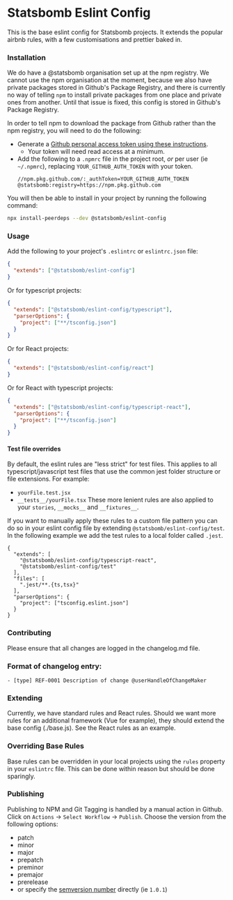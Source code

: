 # Statsbomb Eslint Config

This is the base eslint config for Statsbomb projects.
It extends the popular airbnb rules, with a few customisations and prettier baked in.

### Installation

We do have a @statsbomb organisation set up at the npm registry.
We cannot use the npm organisation at the moment, because we also have private packages stored in Github's Package Registry, and there is currently no way of telling `npm` to install private packages from one place and private ones from another.
Until that issue is fixed, this config is stored in Github's Package Registry.

In order to tell npm to download the package from Github rather than the npm registry, you will need to do the following:

- Generate a [Github personal access token using these instructions](https://docs.github.com/en/github/authenticating-to-github/creating-a-personal-access-token).
  - Your token will need read access at a minimum.
- Add the following to a `.npmrc` file in the project root, _or_ per user (ie `~/.npmrc`), replacing `YOUR_GITHUB_AUTH_TOKEN` with your token.
  ```
  //npm.pkg.github.com/:_authToken=YOUR_GITHUB_AUTH_TOKEN
  @statsbomb:registry=https://npm.pkg.github.com
  ```

You will then be able to install in your project by running the following command:

```bash
npx install-peerdeps --dev @statsbomb/eslint-config
```

### Usage

Add the following to your project's `.eslintrc` or `eslintrc.json` file:

```json
{
  "extends": ["@statsbomb/eslint-config"]
}
```

Or for typescript projects:

```json
{
  "extends": ["@statsbomb/eslint-config/typescript"],
  "parserOptions": {
    "project": ["**/tsconfig.json"]
  }
}
```

Or for React projects:

```json
{
  "extends": ["@statsbomb/eslint-config/react"]
}
```

Or for React with typescript projects:

```json
{
  "extends": ["@statsbomb/eslint-config/typescript-react"],
  "parserOptions": {
    "project": ["**/tsconfig.json"]
  }
}
```

#### Test file overrides

By default, the eslint rules are "less strict" for test files.
This applies to all typescript/javascript test files that use the common jest folder structure or file extensions.
For example:
* `yourFile.test.jsx`
* `__tests__/yourFile.tsx`
These more lenient rules are also applied to your `stories`, `__mocks__` and `__fixtures__`.

If you want to manually apply these rules to a custom file pattern you can do so in your eslint config file by extending `@statsbomb/eslint-config/test`.
In the following example we add the test rules to a local folder called `.jest`.
```
{
  "extends": [
    "@statsbomb/eslint-config/typescript-react",
    "@statsbomb/eslint-config/test"
  ],
  "files": [
    ".jest/**.{ts,tsx}"
  ],
  "parserOptions": {
    "project": ["tsconfig.eslint.json"]
  }
}
```

### Contributing

Please ensure that all changes are logged in the changelog.md file.

### Format of changelog entry:
```mdx
- [type] REF-0001 Description of change @userHandleOfChangeMaker
```

### Extending

Currently, we have standard rules and React rules.
Should we want more rules for an additional framework (Vue for example), they should extend the base config (./base.js).
See the React rules as an example.

### Overriding Base Rules

Base rules can be overridden in your local projects using the `rules` property in your `eslintrc` file.
This can be done within reason but should be done sparingly.

### Publishing

Publishing to NPM and Git Tagging is handled by a manual action in Github.
Click on `Actions` -> `Select Workflow` -> `Publish`.
Choose the version from the following options:

- patch
- minor
- major
- prepatch
- preminor
- premajor
- prerelease
- or specify the [semversion number](https://semver.org/) directly (ie `1.0.1`)
